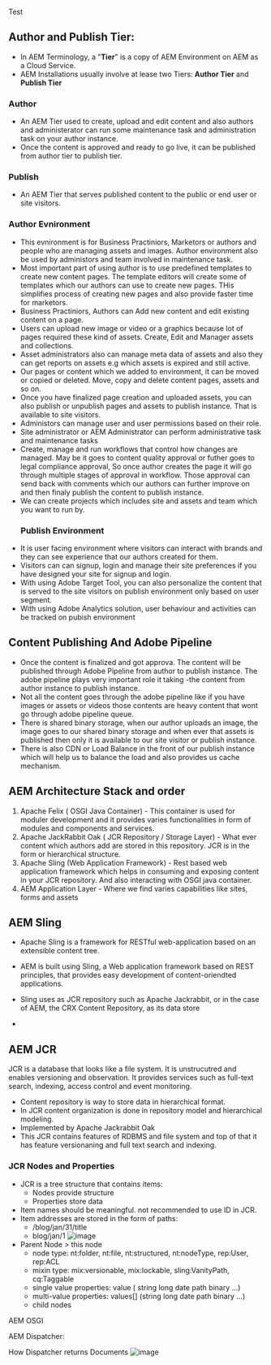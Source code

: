 Test

## Author and Publish Tier:
- In AEM Terminology, a "**Tier**" is a copy of AEM Environment on AEM as a Cloud Service. 
- AEM Installations usually involve at lease two Tiers: **Author Tier** and **Publish Tier**
### Author
- An AEM Tier used to create, upload and edit content and also authors and administerator can run some maintenance task and administration task on your author instance.
- Once the content is approved and ready to go live, it can be published from author tier to publish tier.
### Publish
- An AEM Tier that serves published content to the public or end user or site visitors.
### Author Evnironment
- This evnironment is for Business Practiniors, Marketors or authors and people who are managing assets and images. Author environment also be used by administors and team involved in maintenance task.
- Most important part of using author is to use predefined templates to create new content pages. The template editors will create some of templates which our authors can use to create new pages. THis simplifies process of creating new pages and also provide faster time for marketors.
- Business Practiniors, Authors can Add new content and edit existing content on a page.
- Users can upload new image or video or a graphics because lot of pages required these kind of assets. Create, Edit and Manager assets and collections.
- Asset administrators also can manage meta data of assets and also they can get reports on assets e.g which assets is expired and still active.
- Our pages or content which we added to environment, it can be moved or copied or deleted. Move, copy and delete content pages, assets and so on.
- Once you have finalized page creation and uploaded assets, you can also publish or unpublish pages and assets to publish instance. That is available to site visitors.
- Administors can manage user and user permissions based on their role.
- Site administrator or AEM Administrator can perform administrative task and maintenance tasks
- Create, manage and run workflows that control how changes are managed. May be it goes to content quality approval or futher goes to legal compliance approval, So once author creates the page it will go through multiple stages of approval in workflow. Those approval can send back with comments which our authors can further improve on and then finaly publish the content to publish instance.
- We can create projects which includes site and assets and team which you want to run by.
  ### Publish Environment
- It is user facing environment where visitors can interact with brands and they can see experience that our authors created for them.
- Visitors can can signup, login and manage their site preferences if you have designed your site for signup and login.
- With using Adobe Target Tool, you can also personalize the content that is served to the site visitors on publish environment only based on user segment.
- With using Adobe Analytics solution, user behaviour and activities can be tracked on pubish environment

## Content Publishing And Adobe Pipeline
- Once the content is finalized and got approva. The content will be published through Adobe Pipeline from author to publish instance. The adobe pipeline plays very important role it taking -the content from author instance to publish instance.
- Not all the content goes through the adobe pipeline like if you have images or assets or videos those contents are heavy content that wont go through adobe pipeline queue.
- There is shared binary storage, when our author uploads an image, the image goes to our shared binary storage and when ever that assets is published then only it is available to our site visitor or publish instance.
- There is also CDN or Load Balance in the front of our publish instance which will help us to balance the load and also provides us cache mechanism.

## AEM Architecture Stack and order
1. Apache Felix ( OSGI Java Container) - This container is used for moduler development and it provides varies functionalities in form of modules and components and services.
2. Apache JackRabbit Oak ( JCR Repository / Storage Layer) - What ever content which authors add are stored in this repository. JCR is in the form or hierarchical structure.
3. Apache Sling (Web Application Framework) - Rest based web application framework which helps in consuming and exposing content in your JCR repository. And also interacting with OSGI java container.
4. AEM Application Layer - Where we find varies capabilities like sites, forms and assets


## AEM Sling
- Apache Sling is a framework for RESTful web-application based on an extensible content tree.
- AEM is built using Sling, a Web application framework based on REST principles, that provides easy development of content-oriendted applications. 
- Sling uses as JCR repository such as Apache Jackrabbit, or in the case of AEM, the CRX Content Repository, as its data store

- 

## AEM JCR
JCR is a database that looks like a file system. It is unstrucutred and enables versioning and observation. It provides services such as full-text search, indexing, access control and event monitoring. 
- Content repository is way to store data in hierarchical format. 
- In JCR content organization is done in repository model and hierarchical modeling.
- Implemented by Apache Jackrabbit Oak
- This JCR contains features of RDBMS and file system and top of that it has feature versionaning and full text search and indexing.

### JCR Nodes and Properties
- JCR is a tree structure that contains items:
  - Nodes provide structure
  - Properties store data
- Item names should be meaningful. not recommended to use ID in JCR.
- Item addresses are stored in the form of paths:
  - /blog/jan/31/title
  - blog/jan/1
![image](https://github.com/user-attachments/assets/5d78a911-5d14-48a7-9e76-bab409586b09)
- Parent Node > this node
  - node type: nt:folder, nt:file, nt:structured, nt:nodeType, rep:User, rep:ACL
  - mixin type: mix:versionable, mix:lockable, sling:VanityPath, cq:Taggable
  - single value properties: value ( string long date path binary ...)
  - multi-value properties: values[] (string long date path binary ...)
  - child nodes

AEM OSGI

AEM Dispatcher:

How Dispatcher returns Documents
![image](https://github.com/user-attachments/assets/9366efe9-0f42-4401-ae39-87ccc5beb14b)



